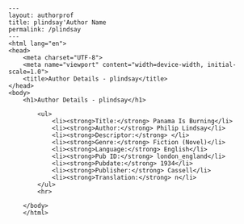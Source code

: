 
    ---
    layout: authorprof
    title: plindsay'Author Name 
    permalink: /plindsay
    ---
    <html lang="en">
    <head>
        <meta charset="UTF-8">
        <meta name="viewport" content="width=device-width, initial-scale=1.0">
        <title>Author Details - plindsay</title>
    </head>
    <body>
        <h1>Author Details - plindsay</h1>
        
            <ul>
                <li><strong>Title:</strong> Panama Is Burning</li>
                <li><strong>Author:</strong> Philip Lindsay</li>
                <li><strong>Descriptor:</strong> </li>
                <li><strong>Genre:</strong> Fiction (Novel)</li>
                <li><strong>Language:</strong> English</li>
                <li><strong>Pub ID:</strong> london_england</li>
                <li><strong>Pubdate:</strong> 1934</li>
                <li><strong>Publisher:</strong> Cassell</li>
                <li><strong>Translation:</strong> n</li>
            </ul>
            <hr>
            
        </body>
        </html>
        